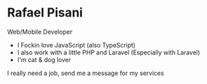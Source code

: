 # Rafael Pisani
Web/Mobile Developer

* I Fockin love JavaScript (also TypeScript)
* I also work with a little PHP and Laravel (Especially with Laravel)
* I'm cat & dog lover

I really need a job, send me a message for my services

